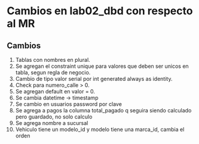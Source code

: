 # Cambios en lab02_dbd con respecto al MR

## Cambios
1. Tablas con nombres en plural.
2. Se agregan el constraint unique para valores que deben ser unicos en tabla, segun regla de negocio.
3. Cambio de tipo valor serial por int generated always as identity.
4. Check para numero_calle > 0.
5. Se agregan default en valor = 0.
6. Se cambia datetime -> timestamp
7. Se cambio en usuarios password por clave
8. Se agrega a pagos la columna total_pagado q seguira siendo calculado pero guardado, no solo calculo
9. Se agrega nombre a sucursal
10. Vehiculo tiene un modelo_id y modelo tiene una marca_id, cambia el orden
